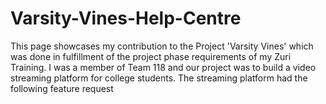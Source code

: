 # Varsity-Vines-Help-Centre

This page showcases my contribution to the Project 'Varsity Vines' which was done in fulfillment of the project phase requirements of my Zuri Training. I was a member of Team 118 and our project was to build a video streaming platform for college students. The streaming platform had the following feature request

